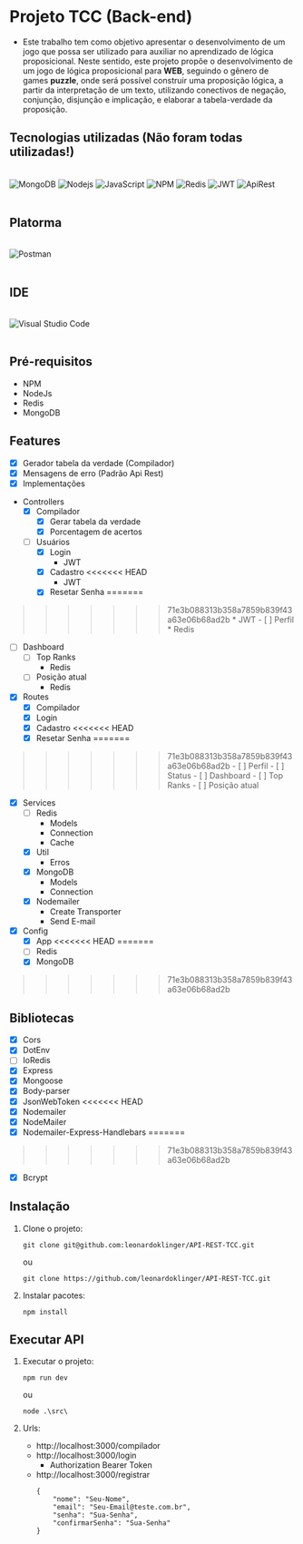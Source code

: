 # Projeto TCC (Back-end)
- Este trabalho tem como objetivo apresentar o desenvolvimento de um jogo que possa ser utilizado para auxiliar no aprendizado de lógica proposicional. Neste sentido, este projeto propõe o desenvolvimento de um jogo de lógica proposicional para **WEB**, seguindo o gênero de games **puzzle**, onde será possível construir uma proposição lógica, a partir da interpretação de um texto, utilizando conectivos de negação, conjunção, disjunção e implicação, e elaborar a tabela-verdade da proposição.

## Tecnologias utilizadas (Não foram todas utilizadas!)

<div style="display: inline_block"><br/>
    <img align="center" alt="MongoDB" src="https://img.shields.io/badge/MongoDB-4EA94B?style=for-the-badge&logo=mongodb&logoColor=white" />
    <img align="center" alt="Nodejs" src="https://img.shields.io/badge/Node.js-43853D?style=for-the-badge&logo=node.js&logoColor=white" />
    <img align="center" alt="JavaScript" src="https://img.shields.io/badge/JavaScript-F7DF1E?style=for-the-badge&logo=javascript&logoColor=black" />
    <img align="center" alt="NPM" src="https://img.shields.io/badge/npm-CB3837?style=for-the-badge&logo=npm&logoColor=white" />
    <img align="center" alt="Redis" src="https://img.shields.io/badge/Redis-D9281A?style=for-the-badge&logo=redis&logoColor=white" />
    <img align="center" alt="JWT" src="https://img.shields.io/badge/JWT-000000?style=for-the-badge&logo=JSON%20web%20tokens&logoColor=white" />
    <img align="center" alt="ApiRest" src="https://img.shields.io/badge/API%20REST-B50BEC?style=for-the-badge&logo=apirest&logoColor=white" />
</div><br/>

## Platorma
<div style="display: inline_block"><br/>
    <img align="center" alt="Postman" src="https://img.shields.io/badge/Postman-FF6C37?style=for-the-badge&logo=Postman&logoColor=white" />
</div><br/>

## IDE
<div style="display: inline_block"><br/>
    <img align="center" alt="Visual Studio Code" src="https://img.shields.io/badge/Visual_Studio_Code-0078D4?style=for-the-badge&logo=visual%20studio%20code&logoColor=white" />
</div><br/>

## Pré-requisitos
  * NPM
  * NodeJs
  * Redis
  * MongoDB

## Features
- [x] Gerador tabela da verdade (Compilador)
- [x] Mensagens de erro (Padrão Api Rest)
- [x] Implementações
 + Controllers
   - [x] Compilador
      - [x] Gerar tabela da verdade
      - [x] Porcentagem de acertos
   - [ ] Usuários
      - [x] Login
        * JWT
      - [x] Cadastro
<<<<<<< HEAD
        * JWT
      - [x] Resetar Senha
=======
>>>>>>> 71e3b088313b358a7859b839f43a63e06b68ad2b
        * JWT
      - [ ] Perfil
        * Redis
   - [ ] Dashboard
      - [ ] Top Ranks
        * Redis
      - [ ] Posição atual
        * Redis
   - [x] Routes
      - [x] Compilador
      - [x] Login
      - [x] Cadastro
<<<<<<< HEAD
      - [x] Resetar Senha
=======
>>>>>>> 71e3b088313b358a7859b839f43a63e06b68ad2b
      - [ ] Perfil
      - [ ] Status
      - [ ] Dashboard
      - [ ] Top Ranks
      - [ ] Posição atual
   - [x] Services
      - [ ] Redis
         * Models
         * Connection
         * Cache
      - [x] Util
         * Erros
      - [x] MongoDB
         * Models
         * Connection
      - [x] Nodemailer
         * Create Transporter
         * Send E-mail
   - [x] Config
      - [x] App
<<<<<<< HEAD
=======
      - [ ] Redis
      - [x] MongoDB
>>>>>>> 71e3b088313b358a7859b839f43a63e06b68ad2b
      
## Bibliotecas
  - [x] Cors
  - [x] DotEnv
  - [ ] IoRedis
  - [x] Express
  - [x] Mongoose
  - [x] Body-parser
  - [x] JsonWebToken
<<<<<<< HEAD
  - [x] Nodemailer
  - [x] NodeMailer
  - [x] Nodemailer-Express-Handlebars
=======
>>>>>>> 71e3b088313b358a7859b839f43a63e06b68ad2b
  - [x] Bcrypt
  
 ## Instalação
 1) Clone o projeto: 
      ~~~
      git clone git@github.com:leonardoklinger/API-REST-TCC.git
      ~~~
      ou
      ~~~
      git clone https://github.com/leonardoklinger/API-REST-TCC.git
      ~~~
      
2) Instalar pacotes:
      ~~~npm
      npm install
      ~~~
 
## Executar API
1) Executar o projeto:

      ~~~
      npm run dev
      ~~~
      ou
      ~~~
      node .\src\
      ~~~

2) Urls:
    * http://localhost:3000/compilador
    * http://localhost:3000/login
        * Authorization Bearer Token
    * http://localhost:3000/registrar
        ~~~
        {
            "nome": "Seu-Nome",
            "email": "Seu-Email@teste.com.br",
            "senha": "Sua-Senha",
            "confirmarSenha": "Sua-Senha"
        }
        ~~~
